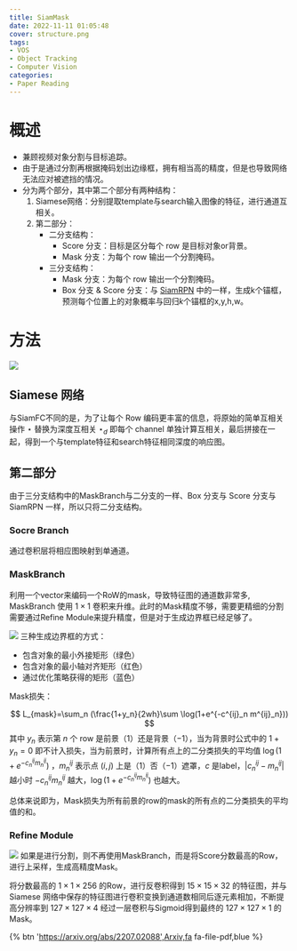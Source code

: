 ```yaml
---
title: SiamMask
date: 2022-11-11 01:05:48
cover: structure.png
tags:
- VOS
- Object Tracking
- Computer Vision
categories:
- Paper Reading
---
```


# 概述
- 兼顾视频对象分割与目标追踪。
- 由于是通过分割再根据掩码划出边缘框，拥有相当高的精度，但是也导致网络无法应对被遮挡的情况。
- 分为两个部分，其中第二个部分有两种结构：
    1. Siamese网络：分别提取template与search输入图像的特征，进行通道互相关。
    2. 第二部分：
        - 二分支结构：
            - Score 分支：目标是区分每个 row 是目标对象or背景。
            - Mask 分支：为每个 row 输出一个分割掩码。
        - 三分支结构：
            - Mask 分支：为每个 row 输出一个分割掩码。
            - Box 分支 & Score 分支：与 [SiamRPN](/2022/11/08/PaperReading/SiamRPN/) 中的一样，生成k个锚框，预测每个位置上的对象概率与回归$k$个锚框的x,y,h,w。
# 方法
![](structure.png)
## Siamese 网络
与SiamFC不同的是，为了让每个 Row 编码更丰富的信息，将原始的简单互相关操作 $\star$ 替换为深度互相关 $\star_d$ 即每个 channel 单独计算互相关，最后拼接在一起，得到一个与template特征和search特征相同深度的响应图。

## 第二部分
由于三分支结构中的MaskBranch与二分支的一样、Box 分支与 Score 分支与 SiamRPN 一样，所以只将二分支结构。
### Socre Branch
通过卷积层将相应图映射到单通道。

### MaskBranch
利用一个vector来编码一个RoW的mask，导致特征图的通道数非常多, MaskBranch 使用 $1 \times 1$ 卷积来升维。此时的Mask精度不够，需要更精细的分割需要通过Refine Module来提升精度，但是对于生成边界框已经足够了。

![](bndbox.png)
三种生成边界框的方式：
- 包含对象的最小外接矩形（绿色）
- 包含对象的最小轴对齐矩形（红色）
- 通过优化策略获得的矩形（蓝色）

Mask损失：

$$ L_{mask}=\sum_n (\frac{1+y_n}{2wh}\sum \log(1+e^{-c^{ij}_n m^{ij}_n})) $$
其中 $y_n$ 表示第 $n$ 个 row 是前景（$1$）还是背景（$-1$），当为背景时公式中的 $1+y_n=0$ 即不计入损失，当为前景时，计算所有点上的二分类损失的平均值 $\log(1+e^{-c^{ij}_n m^{ij}_n})$ ，$m^{ij}_n$ 表示点 $(i,j)$ 上是（$1$）否（$-1$）遮罩，$c$ 是label，$|c^{ij}_n - m^{ij}_n|$ 越小时 $-c^{ij}_n m^{ij}_n$ 越大，$\log(1+e^{-c^{ij}_n m^{ij}_n})$ 也越大。

总体来说即为，Mask损失为所有前景的row的mask的所有点的二分类损失的平均值的和。

### Refine Module
![](refine.png)
如果是进行分割，则不再使用MaskBranch，而是将Score分数最高的Row，进行上采样，生成高精度Mask。

将分数最高的 $1 \times 1 \times 256$ 的Row，进行反卷积得到 $15\times 15 \times 32$ 的特征图，并与 Siamese 网络中保存的特征图进行卷积变换到通道数相同后逐元素相加，不断提高分辨率到 $127 \times 127 \times 4$ 经过一层卷积与Sigmoid得到最终的 $127 \times 127 \times 1$ 的Mask。

{% btn 'https://arxiv.org/abs/2207.02088',Arxiv,fa fa-file-pdf,blue %}


